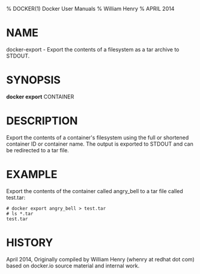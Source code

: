 % DOCKER(1) Docker User Manuals
% William Henry
% APRIL 2014
# NAME
docker-export - Export the contents of a filesystem as a tar archive to
STDOUT.

# SYNOPSIS
**docker export** CONTAINER

# DESCRIPTION
Export the contents of a container's filesystem using the full or shortened
container ID or container name. The output is exported to STDOUT and can be
redirected to a tar file.

# EXAMPLE
Export the contents of the container called angry_bell to a tar file
called test.tar:

    # docker export angry_bell > test.tar
    # ls *.tar
    test.tar

# HISTORY
April 2014, Originally compiled by William Henry (whenry at redhat dot com)
based on docker.io source material and internal work.
